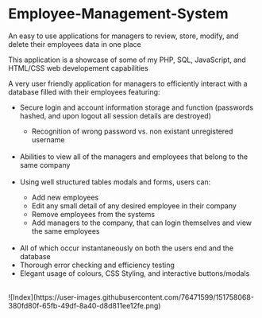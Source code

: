 # Employee-Management-System
An easy to use applications for managers to review, store, modify, and delete their employees data in one place

This application is a showcase of some of my PHP, SQL, JavaScript, and HTML/CSS web developement capabilities

A very user friendly application for managers to efficiently interact with a database filled with their employees featuring:
<ul>
  <li> Secure login and account information storage and function (passwords hashed, and upon logout all session details are destroyed)</li>
  <ul>
    <li>Recognition of wrong password vs. non existant unregistered username</li>
  </ul>
  <br>
  <li> Abilities to view all of the managers and employees that belong to the same company</li>
  <br>
  <li> Using well structured tables modals and forms, users can:</li>
  <ul>
    <li> Add new employees</li>
    <li> Edit any small detail of any desired employee in their company</li></li>
    <li> Remove employees from the systems</li>
    <li> Add managers to the company, that can login themselves and view the same employees</li>
  </ul>
  <br>
  <li> All of which occur instantaneously on both the users end and the database</li>
  <li> Thorough error checking and efficiency testing</li>
  <li> Elegant usage of colours, CSS Styling, and interactive buttons/modals
</ul><br>![Index](https://user-images.githubusercontent.com/76471599/151758068-380fd80f-65fb-49df-8a40-d8d811ee12fe.png)
